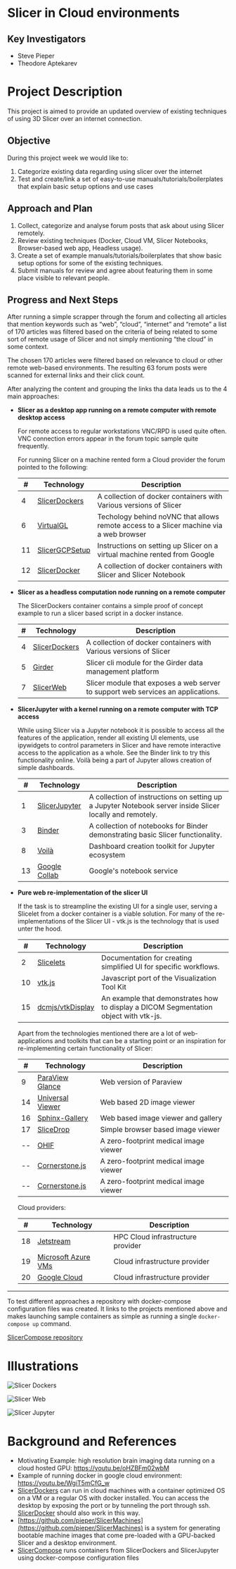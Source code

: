 # Slicer in Cloud environments



## Key Investigators

- Steve Pieper
- Theodore Aptekarev

# Project Description

This project is aimed to provide an updated overview of existing techniques of using 3D Slicer over an internet connection.

## Objective

During this project week we would like to:

1. Categorize existing data regarding using slicer over the internet
2. Test and create/link a set of easy-to-use manuals/tutorials/boilerplates that explain basic setup options and use cases

## Approach and Plan

1. Collect, categorize and analyse forum posts that ask about using Slicer remotely.
2. Review existing techniques (Docker, Cloud VM, Slicer Notebooks, Browser-based web app, Headless usage).
3. Create a set of example manuals/tutorials/boilerplates that show basic setup options for some of the existing techniques.
4. Submit manuals for review and agree about featuring them in some place visible to relevant people.

## Progress and Next Steps

<!-- Update this section as you make progress, describing of what you have ACTUALLY DONE. If there are specific steps that you could not complete then you can describe them here, too. -->

After running a simple scrapper through the forum and collecting all articles that mention keywords such as “web”, “cloud”, “internet” and “remote” a list of  170 articles was filtered based on the criteria of being related to some sort of remote usage of Slicer and not simply mentioning “the cloud” in some context.

The chosen 170 articles were filtered based on relevance to cloud or other remote web-based environments. The resulting 63 forum posts were scanned for external links and their click count.

After analyzing the content and grouping the links tha data leads us to the 4 main approaches:

- **Slicer as a desktop app running on a remote computer with remote desktop access**

    For remote access to regular workstations VNC/RPD is used quite often. VNC connection errors appear in the forum topic sample quite frequently.

    For running Slicer on a machine rented form a Cloud provider the forum pointed to the following:

    | # |Technology| Description |
    |---|---|---|
    | 4 | [SlicerDockers](https://github.com/pieper/SlicerDockers) | A collection of docker containers with Various versions of Slicer |
    | 6 | [VirtualGL](https://virtualgl.org) | Techology behind noVNC that allows remote access to a Slicer machine via a web browser |
    | 11 | [SlicerGCPSetup](https://github.com/QIICR/SlicerGCPSetup) | Instructions on setting up Slicer on a virtual machine rented from Google |
    | 12 | [SlicerDocker](https://github.com/Slicer/SlicerDocker) | A collection of docker containers with Slicer and Slicer Notebook |

- **Slicer as a headless computation node running on a remote computer**

    The SlicerDockers container contains a simple proof of concept example to run a slicer based script in a docker instance.

    | # |Technology| Description |
    |---|---|---|
    | 4 | [SlicerDockers](https://github.com/pieper/SlicerDockers) | A collection of docker containers with Various versions of Slicer |
    | 5 | [Girder](https://github.com/girder/slicer_cli_web) | Slicer cli module for the Girder data management platform |
    | 7 | [SlicerWeb](https://github.com/pieper/SlicerWeb) | Slicer module that exposes a web server to support web services an applications. |


- **SlicerJupyter with a kernel running on a remote computer with TCP access**

    While using Slicer via a Jupyter notebook it is possible to access all the features of the application, render all existing UI elements, use ipywidgets to control parameters in Slicer and have remote interactive access to the application as a whole. See the Binder link to try this functionality online.
    Voilà being a part of Jupyter allows creation of simple dashboards.

    | # |Technology| Description |
    |---|---|---|
    | 1 | [SlicerJupyter](https://github.com/Slicer/SlicerJupyter) | A collection of instructions on setting up a Jupyter Notebook server inside Slicer locally and remotely. |
    | 3 | [Binder](https://mybinder.org/v2/gh/slicer/SlicerNotebooks) | A collection of notebooks for Binder demonstrating basic Slicer functionality. |
    | 8 | [Voilà](https://github.com/voila-dashboards/voila) | Dashboard creation toolkit for Jupyter ecosystem |
    | 13 | [Google Collab](https://github.com/googlecolab/jupyter_http_over_ws) | Google's notebook service |


- **Pure web re-implementation of the slicer UI**

    If the task is to streampline the existing UI for a single user, serving a Slicelet from a docker container is a viable solution. For many of the re-implementations of the Slicer UI - vtk.js is the technology that is used unter the hood.

    | # |Technology| Description |
    |---|---|---|
    | 2 | [Slicelets](https://www.slicer.org/wiki/Documentation/Nightly/Developers/Slicelets) | Documentation for creating simplified UI for specific workflows. |
    | 10 | [vtk.js](https://kitware.github.io/vtk-js) | Javascript port of the Visualization Tool Kit |
    | 15 | [dcmjs/vtkDisplay](https://github.com/dcmjs-org/dcmjs-examples/tree/master/vtkDisplay) | An example that demonstrates how to display a DICOM Segmentation object with vtk-js. |

    Apart from the technologies mentioned there are a lot of web-applications and toolkits that can be a starting point or an inspiration for re-implementing certain functionality of Slicer:

    | # |Technology| Description |
    |---|---|---|
    | 9 | [ParaView Glance](https://kitware.github.io/paraview-glance/) | Web version of Paraview |
    | 14 | [Universal Viewer](https://universalviewer.io/) | Web based 2D image viewer |
    | 16 | [Sphinx-Gallery](https://sphinx-gallery.github.io) | Web based image viewer and gallery |
    | 17 | [SliceDrop](http://slicedrop.com/) | Simple browser based image viewer |
    | -- | [OHIF](https://github.com/OHIF/Viewers/) | A zero-footprint medical image viewer |
    | -- | [Cornerstone.js](https://github.com/OHIF/Viewers/) | A zero-footprint medical image viewer |
    | -- | [Cornerstone.js](https://github.com/OHIF/Viewers/) | A zero-footprint medical image viewer |

    Cloud providers:

    | # |Technology| Description |
    |---|---|---|
    | 18 | [Jetstream](https://jetstream-cloud.org/) | HPC Cloud infrastructure provider |
    | 19 | [Microsoft Azure VMs](https://azure.microsoft.com/en-us/pricing/details/virtual-machines/windows/)| Cloud infrastructure provider |
    | 20 | [Google Cloud](https://cloud.google.com/iap/)| Cloud infrastructure provider |

---

To test different approaches a repository with docker-compose configuration files was created. It links to the projects mentioned above and makes launching sample containers as simple as running a single `docker-compose up` command.

[SlicerCompose repository](https://github.com/piiq/SlicerCompose)


# Illustrations

<!-- Add pictures and links to videos that demonstrate what has been accomplished.
![Description of picture](Example2.jpg)
![Some more images](Example2.jpg)
-->

![Slicer Dockers](slicerdocker.jpg)

![Slicer Web](slicerweb.jpg)

![Slicer Jupyter](slicerjupyter.jpg)

# Background and References

<!-- If you developed any software, include link to the source code repository. If possible, also add links to sample data, and to any relevant publications. -->

* Motivating Example: high resolution brain imaging data running on a cloud hosted GPU: https://youtu.be/oHZBFm02wbM
* Example of running docker in google cloud environment: https://youtu.be/WgiT5mCfG_w
* [SlicerDockers](https://github.com/pieper/SlicerDockers) can run in cloud machines with a container optimized OS on a VM or a regular OS with docker installed.  You can access the desktop by exposing the port or by tunneling the port through ssh.  [SlicerDocker](https://github.com/Slicer/SlicerDocker) should also work in this way.
* [https://github.com/pieper/SlicerMachines](https://github.com/pieper/SlicerMachines) is a system for generating bootable machine images that come pre-loaded with a GPU-backed Slicer and a desktop environment.
* [SlicerCompose](https://github.com/piiq/SlicerCompose) runs containers from SlicerDockers and SlicerJupyter using docker-compose configuration files